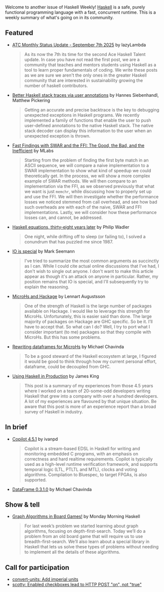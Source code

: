Welcome to another issue of Haskell Weekly!
[Haskell](https://www.haskell.org) is a safe, purely functional programming language with a fast, concurrent runtime.
This is a weekly summary of what's going on in its community.

## Featured

- [ATC Monthly Status Update - September 7th 2025](https://acetalent.io/landing/Blog/post/update2) by lazyLambda
  > As its now the 7th its time for the second Ace Haskell Talent update. In case you have not read the first post, we are a community that teaches and mentors students using Haskell as a tool to learn proper fundamentals of coding. We write these posts as we are sure we aren't the only ones in the greater Haskell community that are interested in sustainability growing the number of haskell contributors.

- [Better Haskell stack traces via user annotations](https://www.well-typed.com/blog/2025/09/better-haskell-stack-traces/) by Hannes Siebenhandl, Matthew Pickering
  > Getting an accurate and precise backtrace is the key to debugging unexpected exceptions in Haskell programs. We recently implemented a family of functions that enable the user to push user-defined annotations to the native Haskell stack. The native stack decoder can display this information to the user when an unexpected exception is thrown.
  
- [Fast Findings with SWAR and the FFI: The Good, the Bad, and the Inefficient](https://www.mlabs.city/blog/fast-findings) by MLabs
  > Starting from the problem of finding the first byte match in an ASCII sequence, we will compare a naive implementation to a SWAR implementation to show what kind of speedup we could theoretically get. In the process, we will show a more complex example of SWAR methods. We will then compare to an implementation via the FFI, as we observed previously that what we want is just `memchr`, while discussing how to properly set up and use the FFI. We will then investigate whether the performance losses we noticed stemmed from call overhead, and see how bad such overheads are with each of the naive, SWAR and FFI implementations. Lastly, we will consider how these performance losses can, and cannot, be addressed.
  
- [Haskell equations, thirty-eight years later](https://wadler.blogspot.com/2025/09/haskell-equations-thirty-eight-years.html) by Philip Wadler
  > One night, while drifting off to sleep (or failing to), I solved a conundrum that has puzzled me since 1987.
  
- [IO is special](https://blog.ploeh.dk/2025/09/08/io-is-special/) by Mark Seemann
  > I've tried to summarize the most common arguments as succinctly as I can. While I could cite actual online discussions that I've had, I don't wish to single out anyone. I don't want to make this article appear as though it's an attack on anyone in particular. Rather, my position remains that IO is special, and I'll subsequently try to explain the reasoning.

- [MicroHs and Hackage](https://discourse.haskell.org/t/microhs-and-hackage/12916) by Lennart Augustsson
  > One of the strength of Haskell is the large number of packages available on Hackage. I would like to leverage this strength for MicroHs. Unfortunately, this is easier said than done. The large majority of packages on Hackage are GHC specific. So be it. I’ll have to accept that. So what can I do? Well, I try to port what I consider important (to me) packages so that they compile with MicroHs. But this has some problems.
  
- [Rewriting dataframes for MicroHs](https://mchav.github.io/rewriting-dataframes-for-microhs/) by Michael Chavinda
  > To be a good steward of the Haskell ecosystem at large, I figured it would be good to think through how my current personal effort, dataframe, could be decoupled from GHC.
  
- [Using Haskell in Production](https://agentultra.com/blog/using-haskell-in-production/) by James King
  > This post is a summary of my experiences from those 4.5 years where I worked on a team of 20-some-odd developers writing Haskell that grew into a company with over a hundred developers. A lot of my experiences are flavoured by that unique situation. Be aware that this post is more of an experience report than a broad survey of Haskell in industry.

## In brief

- [Copilot 4.5.1](https://www.reddit.com/r/haskell/comments/1nci0u6/ann_copilot_451/) by ivanpd
  > Copilot is a stream-based EDSL in Haskell for writing and monitoring embedded C programs, with an emphasis on correctness and hard realtime requirements. Copilot is typically used as a high-level runtime verification framework, and supports temporal logic (LTL, PTLTL and MTL), clocks and voting algorithms. Compilation to Bluespec, to target FPGAs, is also supported.

- [DataFrame 0.3.1.0](https://discourse.haskell.org/t/dataframe-0-3-1-0/12914) by Michael Chavinda

## Show & tell

- [Graph Algorithms in Board Games!](https://mmhaskell.com/blog/2025/9/8/graph-algorithms-in-board-games) by Monday Morning Haskell
  > For last week’s problem we started learning about graph algorithms, focusing on depth-first-search. Today we’ll do a problem from an old board game that will require us to use breadth-first-search. We’ll also learn about a special library in Haskell that lets us solve these types of problems without needing to implement all the details of these algorithms.

## Call for participation

- [convert-units: Add imperial units](https://github.com/AliceRixte/convert-units/issues/3)
- [scotty: Enabled checkboxes lead to HTTP POST "on", not "true"](https://github.com/scotty-web/scotty/issues/412)
